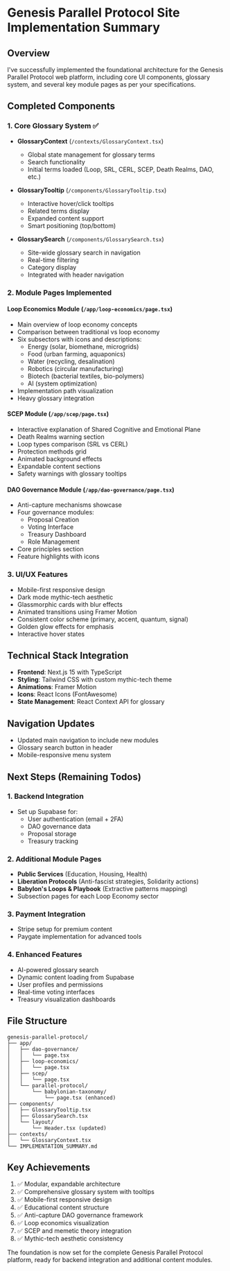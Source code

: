 # Genesis Parallel Protocol Site Implementation Summary

## Overview
I've successfully implemented the foundational architecture for the Genesis Parallel Protocol web platform, including core UI components, glossary system, and several key module pages as per your specifications.

## Completed Components

### 1. Core Glossary System ✅
- **GlossaryContext** (`/contexts/GlossaryContext.tsx`)
  - Global state management for glossary terms
  - Search functionality
  - Initial terms loaded (Loop, SRL, CERL, SCEP, Death Realms, DAO, etc.)
  
- **GlossaryTooltip** (`/components/GlossaryTooltip.tsx`)
  - Interactive hover/click tooltips
  - Related terms display
  - Expanded content support
  - Smart positioning (top/bottom)
  
- **GlossarySearch** (`/components/GlossarySearch.tsx`)
  - Site-wide glossary search in navigation
  - Real-time filtering
  - Category display
  - Integrated with header navigation

### 2. Module Pages Implemented

#### Loop Economics Module (`/app/loop-economics/page.tsx`)
- Main overview of loop economy concepts
- Comparison between traditional vs loop economy
- Six subsectors with icons and descriptions:
  - Energy (solar, biomethane, microgrids)
  - Food (urban farming, aquaponics)
  - Water (recycling, desalination)
  - Robotics (circular manufacturing)
  - Biotech (bacterial textiles, bio-polymers)
  - AI (system optimization)
- Implementation path visualization
- Heavy glossary integration

#### SCEP Module (`/app/scep/page.tsx`)
- Interactive explanation of Shared Cognitive and Emotional Plane
- Death Realms warning section
- Loop types comparison (SRL vs CERL)
- Protection methods grid
- Animated background effects
- Expandable content sections
- Safety warnings with glossary tooltips

#### DAO Governance Module (`/app/dao-governance/page.tsx`)
- Anti-capture mechanisms showcase
- Four governance modules:
  - Proposal Creation
  - Voting Interface
  - Treasury Dashboard
  - Role Management
- Core principles section
- Feature highlights with icons

### 3. UI/UX Features
- Mobile-first responsive design
- Dark mode mythic-tech aesthetic
- Glassmorphic cards with blur effects
- Animated transitions using Framer Motion
- Consistent color scheme (primary, accent, quantum, signal)
- Golden glow effects for emphasis
- Interactive hover states

## Technical Stack Integration
- **Frontend**: Next.js 15 with TypeScript
- **Styling**: Tailwind CSS with custom mythic-tech theme
- **Animations**: Framer Motion
- **Icons**: React Icons (FontAwesome)
- **State Management**: React Context API for glossary

## Navigation Updates
- Updated main navigation to include new modules
- Glossary search button in header
- Mobile-responsive menu system

## Next Steps (Remaining Todos)

### 1. Backend Integration
- Set up Supabase for:
  - User authentication (email + 2FA)
  - DAO governance data
  - Proposal storage
  - Treasury tracking

### 2. Additional Module Pages
- **Public Services** (Education, Housing, Health)
- **Liberation Protocols** (Anti-fascist strategies, Solidarity actions)
- **Babylon's Loops & Playbook** (Extractive patterns mapping)
- Subsection pages for each Loop Economy sector

### 3. Payment Integration
- Stripe setup for premium content
- Paygate implementation for advanced tools

### 4. Enhanced Features
- AI-powered glossary search
- Dynamic content loading from Supabase
- User profiles and permissions
- Real-time voting interfaces
- Treasury visualization dashboards

## File Structure
```
genesis-parallel-protocol/
├── app/
│   ├── dao-governance/
│   │   └── page.tsx
│   ├── loop-economics/
│   │   └── page.tsx
│   ├── scep/
│   │   └── page.tsx
│   └── parallel-protocol/
│       └── babylonian-taxonomy/
│           └── page.tsx (enhanced)
├── components/
│   ├── GlossaryTooltip.tsx
│   ├── GlossarySearch.tsx
│   └── layout/
│       └── Header.tsx (updated)
├── contexts/
│   └── GlossaryContext.tsx
└── IMPLEMENTATION_SUMMARY.md
```

## Key Achievements
1. ✅ Modular, expandable architecture
2. ✅ Comprehensive glossary system with tooltips
3. ✅ Mobile-first responsive design
4. ✅ Educational content structure
5. ✅ Anti-capture DAO governance framework
6. ✅ Loop economics visualization
7. ✅ SCEP and memetic theory integration
8. ✅ Mythic-tech aesthetic consistency

The foundation is now set for the complete Genesis Parallel Protocol platform, ready for backend integration and additional content modules.
